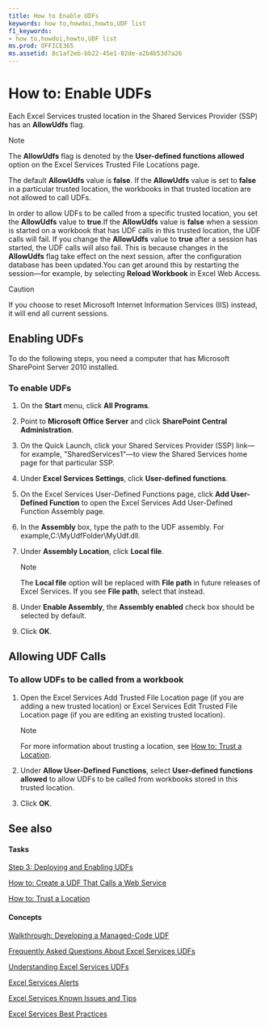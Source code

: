 ```yaml
---
title: How to Enable UDFs
keywords: how to,howdoi,howto,UDF list
f1_keywords:
- how to,howdoi,howto,UDF list
ms.prod: OFFICE365
ms.assetid: 8c1af2eb-bb22-45e1-82de-a2b4b53d7a26
---
```



# How to: Enable UDFs

Each Excel Services trusted location in the Shared Services Provider (SSP) has an **AllowUdfs** flag.
  
    
    


> [!NOTE]
> The **AllowUdfs** flag is denoted by the **User-defined functions allowed** option on the Excel Services Trusted File Locations page.
  
    
    


The default **AllowUdfs** value is **false**. If the **AllowUdfs** value is set to **false** in a particular trusted location, the workbooks in that trusted location are not allowed to call UDFs.
  
    
    

In order to allow UDFs to be called from a specific trusted location, you set the **AllowUdfs** value to **true**.If the **AllowUdfs** value is **false** when a session is started on a workbook that has UDF calls in this trusted location, the UDF calls will fail. If you change the **AllowUdfs** value to **true** after a session has started, the UDF calls will also fail. This is because changes in the **AllowUdfs** flag take effect on the next session, after the configuration database has been updated.You can get around this by restarting the session—for example, by selecting **Reload Workbook** in Excel Web Access.
> [!CAUTION]
> If you choose to reset Microsoft Internet Information Services (IIS) instead, it will end all current sessions. 
  
    
    


## Enabling UDFs

To do the following steps, you need a computer that has Microsoft SharePoint Server 2010 installed.
  
    
    

### To enable UDFs


1. On the **Start** menu, click **All Programs**. 
    
  
2. Point to **Microsoft Office Server** and click **SharePoint Central Administration**. 
    
  
3. On the Quick Launch, click your Shared Services Provider (SSP) link—for example, "SharedServices1"—to view the Shared Services home page for that particular SSP.
    
  
4. Under **Excel Services Settings**, click **User-defined functions**. 
    
  
5. On the Excel Services User-Defined Functions page, click **Add User-Defined Function** to open the Excel Services Add User-Defined Function Assembly page.
    
  
6. In the **Assembly** box, type the path to the UDF assembly. For example,C:\\MyUdfFolder\\MyUdf.dll.
    
  
7. Under **Assembly Location**, click **Local file**.
    
    > [!NOTE]
      >  The **Local file** option will be replaced with **File path** in future releases of Excel Services. If you see **File path**, select that instead. 
8. Under **Enable Assembly**, the **Assembly enabled** check box should be selected by default.
    
  
9. Click **OK**.
    
  

## Allowing UDF Calls


### To allow UDFs to be called from a workbook


1. Open the Excel Services Add Trusted File Location page (if you are adding a new trusted location) or Excel Services Edit Trusted File Location page (if you are editing an existing trusted location). 
    
    > [!NOTE]
      > For more information about trusting a location, see  [How to: Trust a Location](how-to-trust-a-location.md). 
2. Under **Allow User-Defined Functions**, select **User-defined functions allowed** to allow UDFs to be called from workbooks stored in this trusted location.
    
  
3. Click **OK**.
    
  

## See also


#### Tasks


  
    
    
 [Step 3: Deploying and Enabling UDFs](step-3-deploying-and-enabling-udfs.md)
  
    
    
 [How to: Create a UDF That Calls a Web Service](how-to-create-a-udf-that-calls-a-web-service.md)
  
    
    
 [How to: Trust a Location](how-to-trust-a-location.md)
#### Concepts


  
    
    
 [Walkthrough: Developing a Managed-Code UDF](walkthrough-developing-a-managed-code-udf.md)
  
    
    
 [Frequently Asked Questions About Excel Services UDFs](frequently-asked-questions-about-excel-services-udfs.md)
  
    
    
 [Understanding Excel Services UDFs](understanding-excel-services-udfs.md)
  
    
    
 [Excel Services Alerts](excel-services-alerts.md)
  
    
    
 [Excel Services Known Issues and Tips](excel-services-known-issues-and-tips.md)
  
    
    
 [Excel Services Best Practices](excel-services-best-practices.md)
